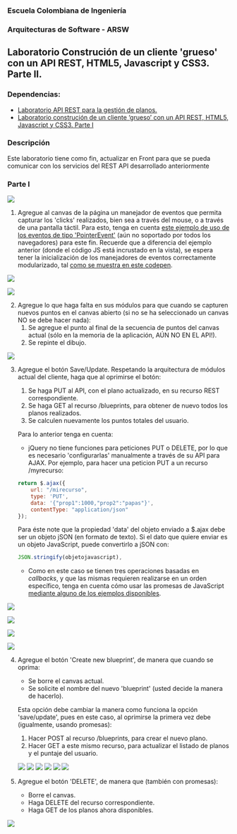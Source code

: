 
### Escuela Colombiana de Ingeniería
### Arquitecturas de Software - ARSW
## Laboratorio Construción de un cliente 'grueso' con un API REST, HTML5, Javascript y CSS3. Parte II.

### Dependencias:
* [Laboratorio API REST para la gestión de planos.](https://github.com/ARSW-ECI-beta/REST_API-JAVA-BLUEPRINTS_PART2)
* [Laboratorio construción de un cliente ‘grueso’ con un API REST, HTML5, Javascript y CSS3. Parte I](https://github.com/ARSW-ECI-beta/REST_CLIENT-HTML5_JAVASCRIPT_CSS3_GRADLE-BLUEPRINTS_PART1)

### Descripción 
Este laboratorio tiene como fin, actualizar en Front para que se pueda comunicar con los servicios del REST API desarrollado anteriormente
### Parte I

![](img/mock2.png)

1. Agregue al canvas de la página un manejador de eventos que permita capturar los 'clicks' realizados, bien sea a través del mouse, o a través de una pantalla táctil. Para esto, tenga en cuenta [este ejemplo de uso de los eventos de tipo 'PointerEvent'](https://mobiforge.com/design-development/html5-pointer-events-api-combining-touch-mouse-and-pen) (aún no soportado por todos los navegadores) para este fin. Recuerde que a diferencia del ejemplo anterior (donde el código JS está incrustado en la vista), se espera tener la inicialización de los manejadores de eventos correctamente modularizado, tal [como se muestra en este codepen](https://codepen.io/hcadavid/pen/BwWbrw).


![](https://github.com/danielrincon-m/ARSW_LAB7/blob/master/img/1.PNG)

![](https://github.com/danielrincon-m/ARSW_LAB7/blob/master/img/1.2.png)

2. Agregue lo que haga falta en sus módulos para que cuando se capturen nuevos puntos en el canvas abierto (si no se ha seleccionado un canvas NO se debe hacer nada):
	1. Se agregue el punto al final de la secuencia de puntos del canvas actual (sólo en la memoria de la aplicación, AÚN NO EN EL API!).
	2. Se repinte el dibujo.

![](https://github.com/danielrincon-m/ARSW_LAB7/blob/master/img/2.1.png)

3. Agregue el botón Save/Update. Respetando la arquitectura de módulos actual del cliente, haga que al oprimirse el botón:
	1. Se haga PUT al API, con el plano actualizado, en su recurso REST correspondiente.
	2. Se haga GET al recurso /blueprints, para obtener de nuevo todos los planos realizados.
	3. Se calculen nuevamente los puntos totales del usuario.

	Para lo anterior tenga en cuenta:

	* jQuery no tiene funciones para peticiones PUT o DELETE, por lo que es necesario 'configurarlas' manualmente a través de su API para AJAX. Por ejemplo, para hacer una peticion PUT a un recurso /myrecurso:

	```javascript
    return $.ajax({
        url: "/mirecurso",
        type: 'PUT',
        data: '{"prop1":1000,"prop2":"papas"}',
        contentType: "application/json"
    });
    
	```
	Para éste note que la propiedad 'data' del objeto enviado a $.ajax debe ser un objeto jSON (en formato de texto). Si el dato que quiere enviar es un objeto JavaScript, puede convertirlo a jSON con: 
	
	```javascript
	JSON.stringify(objetojavascript),
	```
	* Como en este caso se tienen tres operaciones basadas en _callbacks_, y que las mismas requieren realizarse en un orden específico, tenga en cuenta cómo usar las promesas de JavaScript [mediante alguno de los ejemplos disponibles](http://codepen.io/hcadavid/pen/jrwdgK).

![](https://github.com/danielrincon-m/ARSW_LAB7/blob/master/img/3.1.png)

![](https://github.com/danielrincon-m/ARSW_LAB7/blob/master/img/3.2.png)

![](https://github.com/danielrincon-m/ARSW_LAB7/blob/master/img/3.3.png)

![](https://github.com/danielrincon-m/ARSW_LAB7/blob/master/img/3.4.png)

4. Agregue el botón 'Create new blueprint', de manera que cuando se oprima: 
	* Se borre el canvas actual.
	* Se solicite el nombre del nuevo 'blueprint' (usted decide la manera de hacerlo).
	
	Esta opción debe cambiar la manera como funciona la opción 'save/update', pues en este caso, al oprimirse la primera vez debe (igualmente, usando promesas):

	1. Hacer POST al recurso /blueprints, para crear el nuevo plano.
	2. Hacer GET a este mismo recurso, para actualizar el listado de planos y el puntaje del usuario.

	![](https://github.com/danielrincon-m/ARSW_LAB7/blob/master/img/4.png)
	![](https://github.com/danielrincon-m/ARSW_LAB7/blob/master/img/4.2.png)
	![](https://github.com/danielrincon-m/ARSW_LAB7/blob/master/img/4.4.png)
	![](https://github.com/danielrincon-m/ARSW_LAB7/blob/master/img/4.5.png)
	![](https://github.com/danielrincon-m/ARSW_LAB7/blob/master/img/4.6.png)
	![](https://github.com/danielrincon-m/ARSW_LAB7/blob/master/img/4.7.png)
	

5. Agregue el botón 'DELETE', de manera que (también con promesas):
	* Borre el canvas.
	* Haga DELETE del recurso correspondiente.
	* Haga GET de los planos ahora disponibles.

![](https://github.com/danielrincon-m/ARSW_LAB7/blob/master/img/5.1.png)


